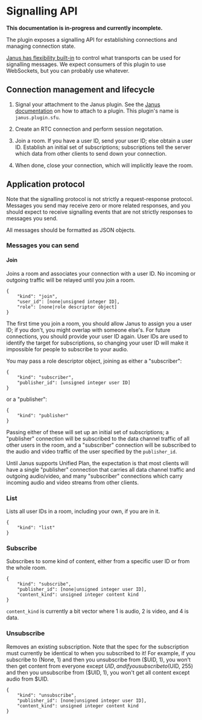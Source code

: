 # Signalling API

**This documentation is in-progress and currently incomplete.**

The plugin exposes a signalling API for establishing connections and managing connection state.

[Janus has flexibility built-in][janus-transports] to control what transports can be used for signalling messages. We
expect consumers of this plugin to use WebSockets, but you can probably use whatever.

## Connection management and lifecycle

1. Signal your attachment to the Janus plugin. See the [Janus documentation][janus-transports] on how to attach to a
   plugin. This plugin's name is `janus.plugin.sfu`.

2. Create an RTC connection and perform session negotation.

3. Join a room. If you have a user ID, send your user ID; else obtain a user ID. Establish an initial set of subscriptions;
   subscriptions tell the server which data from other clients to send down your connection.

4. When done, close your connection, which will implicitly leave the room.

## Application protocol

Note that the signalling protocol is not strictly a request-response protocol. Messages you send may receive zero or
more related responses, and you should expect to receive signalling events that are not strictly responses to messages
you send.

All messages should be formatted as JSON objects.

### Messages you can send

#### Join

Joins a room and associates your connection with a user ID. No incoming or outgoing traffic will be relayed until you
join a room.

```
{
    "kind": "join",
    "user_id": [none|unsigned integer ID],
    "role": [none|role descriptor object]
}
```

The first time you join a room, you should allow Janus to assign you a user ID; if you don't, you might overlap with
someone else's. For future connections, you should provide your user ID again. User IDs are used to identify the target
for subscriptions, so changing your user ID will make it impossible for people to subscribe to your audio.

You may pass a role descriptor object, joining as either a "subscriber":

```
{
    "kind": "subscriber",
    "publisher_id": [unsigned integer user ID]
}
```

or a "publisher":

```
{
    "kind": "publisher"
}
```

Passing either of these will set up an initial set of subscriptions; a "publisher" connection will be subscribed to the
data channel traffic of all other users in the room, and a "subscriber" connection will be subscribed to the audio and
video traffic of the user specified by the `publisher_id`.

Until Janus supports Unified Plan, the expectation is that most clients will have a single "publisher" connection that
carries all data channel traffic and outgoing audio/video, and many "subscriber" connections which carry incoming audio
and video streams from other clients.

### List

Lists all user IDs in a room, including your own, if you are in it.

```
{
    "kind": "list"
}
```

### Subscribe

Subscribes to some kind of content, either from a specific user ID or from the whole room.

```
{
    "kind": "subscribe",
    "publisher_id": [none|unsigned integer user ID],
    "content_kind": unsigned integer content kind
}
```

`content_kind` is currently a bit vector where 1 is audio, 2 is video, and 4 is data.


### Unsubscribe

Removes an existing subscription. Note that the spec for the subscription must currently be identical to when you
subscribed to it! For example, if you subscribe to (None, 1) and then you unsubscribe from ($UID, 1), you won't then get
content from everyone except $UID, and if you subscribe to ($UID, 255) and then you unsubscribe from ($UID, 1), you
won't get all content except audio from $UID.

```
{
    "kind": "unsubscribe",
    "publisher_id": [none|unsigned integer user ID],
    "content_kind": unsigned integer content kind
}
```

[janus-transports]: https://janus.conf.meetecho.com/docs/rest.html
